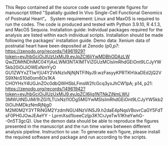 This Repo contained all the source code used to generate figures for manuscript titlted "Spatially guided In Vivo Single-Cell Functional Genomics
of Postnatal Heart“。
System requirement:
Linux and MaxOS is required to run the codes. The code is produced and tested with Python 3.9.10, R 4.1.3, and MacOS Sequoia. 
Installation guide:
Individual packages required for the analysis are listed within each individual scripts. Installation should be made following the packages' installation guide.
Demo data:
Xenium data of postnatal heart have been deposited at Zenodo (p0,p7:
https://zenodo.org/records/14961929?token=eyJhbGciOiJIUzUxMiJ9.eyJpZCI6IjYwMDBhODAzLW
QwZDMtNDhlMC04YjAxLWM3NTA1MTViZGUzMCIsImRhdGEiOnt9LCJyYW5kb20iOiJiOWExNmYyO
GU1ZWYxZTIwYjU4Y2VkNzIxNjNjNTFlNyJ9.wzFasyyKPRTKH\kaDEd2jQ2VS9XNnS10d0om6Os1KA
CHOYHxY4UGJnZOc0dbQWHSbLFmsW2fcGcq3yxJhCW1pA; p14, p21:
https://zenodo.org/records/14961942?token=eyJhbGciOiJIUzUxMiJ9.eyJpZCI6Ijg1NTNkZjNmLWU
3MWUtNDJiMi1hZGI1LTUxNzI1ODg5MGYwMSIsImRhdGEiOnt9LCJyYW5kb20iOiJhMDkzNmRjNjg0
M2M0M2Y3YTRiNGM2YzdmNGU4NzViNSJ9.h2daE4pNqsVBovrCaGY5FdTsF0PH0JOwJEAeYY -
LprmXsd1IoeeCzljp3K1CrJyeTw1i1KheYwhG--0n5T3gcQ). 
Use the demon data should be able to reproduce the figures presented in the manuscript and the run time varies between different analysis pipeline. 
Instruction to use:
To generate each figure, please install the required software and package and run according to the scripts. 
